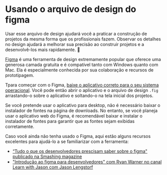 # Usando o arquivo de design do figma

Usar esse arquivo de design ajudará você a praticar a construção de projetos da mesma forma que os profissionais fazem. Observar os detalhes no design ajudará a melhorar sua precisão ao construir projetos e a desenvolvê-los mais rapidamente. 🚀

[Figma](https://www.figma.com/) é uma ferramenta de design extremamente popular que oferece uma generosa camada gratuita e é compatível tanto com Windows quanto com Mac. Ela é especialmente conhecida por sua colaboração e recursos de prototipagem. 

Tpara começar com o Figma, [baixe o aplicativo correto para o seu sistema operacional](https://www.figma.com/downloads/). Você pode então abrir o aplicativo e o arquivo de design `.fig` arrastando-o sobre o aplicativo e soltando-o na tela inicial dos projetos. 

Se você pretende usar o aplicativo para desktop, não é necessário baixar o instalador de fontes na página de downloads. No entanto, se você planeja usar o aplicativo web do Figma, é recomendável baixar e instalar o instalador de fontes para garantir que as fontes sejam exibidas corretamente.

Caso você ainda não tenha usado o Figma, aqui estão alguns recursos excelentes para ajudá-lo a se familiarizar com a ferramenta:

- [“Tudo o que os desenvolvedores prescisam saber sobre o figma" publicado na Smashing magazine](https://www.smashingmagazine.com/2020/09/figma-developers-guide/)
- ["Introdução ao figma para desenvolvedores" com Ryan Warner no canal Learn with Jason com Jason Lengstorf](https://www.learnwithjason.dev/introduction-to-figma-for-developers)
